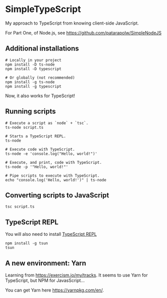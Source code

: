 # SimpleTypeScript

My approach to TypeScript from knowing client-side JavaScript.

For Part One, of Node.js, see <https://github.com/patarapolw/SimpleNodeJS>

## Additional installations

```commandline
# Locally in your project
npm install -D ts-node
npm install -D typescript

# Or globally (not recommended)
npm install -g ts-node
npm install -g typescript
```

Now, it also works for TypeScript!

## Running scripts

```commandline
# Execute a script as `node` + `tsc`.
ts-node script.ts

# Starts a TypeScript REPL.
ts-node

# Execute code with TypeScript.
ts-node -e 'console.log("Hello, world!")'

# Execute, and print, code with TypeScript.
ts-node -p '"Hello, world!"'

# Pipe scripts to execute with TypeScript.
echo "console.log('Hello, world!')" | ts-node
```

## Converting scripts to JavaScript

```commandline
tsc script.ts
```

## TypeScript REPL

You will also need to install [TypeScript REPL](https://github.com/HerringtonDarkholme/typescript-repl)

```commandline
npm install -g tsun
tsun
```

## A new environment: Yarn

Learning from <https://exercism.io/my/tracks>. It seems to use Yarn for TypeScript, but NPM for JavasScript...

You can get Yarn here <https://yarnpkg.com/en/>.
